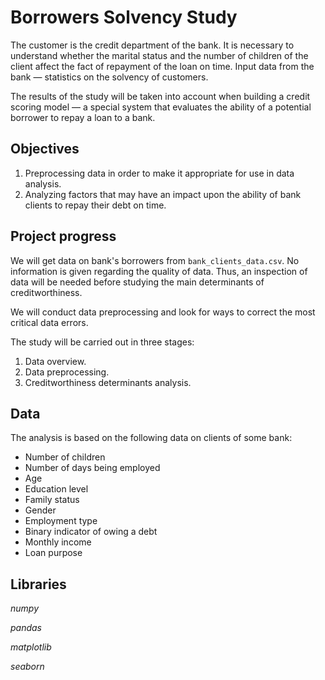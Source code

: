 # Borrowers Solvency Study

The customer is the credit department of the bank. It is necessary to understand whether the marital status and the number of children of the client affect the fact of repayment of the loan on time. Input data from the bank — statistics on the solvency of customers.

The results of the study will be taken into account when building a credit scoring model — a special system that evaluates the ability of a potential borrower to repay a loan to a bank.

## Objectives

1. Preprocessing data in order to make it appropriate for use in data analysis.
2. Analyzing factors that may have an impact upon the ability of bank clients to repay their debt on time.

## Project progress

We will get data on bank's borrowers from `bank_clients_data.csv`. No information is given regarding the quality of data. Thus, an inspection of data will be needed
before studying the main determinants of creditworthiness.

We will conduct data preprocessing and look for ways to correct the most critical data errors. 

The study will be carried out in three stages:

1. Data overview.
2. Data preprocessing.
3. Creditworthiness determinants analysis.

## Data

The analysis is based on the following data on clients of some bank:

- Number of children
- Number of days being employed
- Age
- Education level
- Family status
- Gender
- Employment type
- Binary indicator of owing a debt
- Monthly income
- Loan purpose

## Libraries

*numpy*

*pandas*

*matplotlib*

*seaborn*
